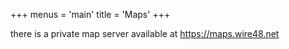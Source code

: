 +++
menus = 'main'
title = 'Maps'
+++

there is a private map server available at https://maps.wire48.net